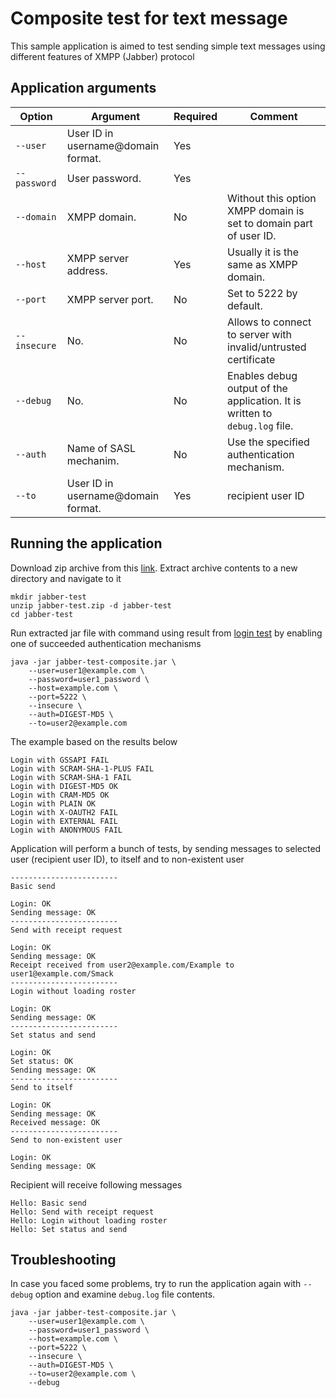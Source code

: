# Composite test for text message

This sample application is aimed to test sending simple text messages
using different features of XMPP (Jabber) protocol

## Application arguments

| Option        | Argument                            | Required | Comment                                                                     |
|---------------|-------------------------------------|----------|-----------------------------------------------------------------------------|
| `--user     ` | User ID in username@domain format.  | Yes      |                                                                             |
| `--password ` | User password.                      | Yes      |                                                                             |
| `--domain   ` | XMPP domain.                        | No       | Without this option XMPP domain is set to domain part of user ID.           |
| `--host     ` | XMPP server address.                | Yes      | Usually it is the same as XMPP domain.                                      |
| `--port     ` | XMPP server port.                   | No       | Set to 5222 by default.                                                     |
| `--insecure ` | No.                                 | No       | Allows to connect to server with invalid/untrusted certificate              |
| `--debug    ` | No.                                 | No       | Enables debug output of the application. It is written to `debug.log` file. |
| `--auth     ` | Name of SASL mechanim.              | No       | Use the specified authentication mechanism.                                 |
| `--to       ` | User ID in username@domain format.  | Yes      | recipient user ID                                                           |

## Running the application

Download zip archive from this [link](https://github.com/axibase/jabber-test/releases/download/v1.4/jabber-test.zip).
Extract archive contents to a new directory and navigate to it

```
mkdir jabber-test
unzip jabber-test.zip -d jabber-test
cd jabber-test
```

Run extracted jar file with command using result from [login test](../jabber-test-login/README.md) by
enabling one of succeeded authentication mechanisms

```
java -jar jabber-test-composite.jar \
    --user=user1@example.com \
    --password=user1_password \
    --host=example.com \
    --port=5222 \
    --insecure \
    --auth=DIGEST-MD5 \
    --to=user2@example.com
```

The example based on the results below

```
Login with GSSAPI FAIL
Login with SCRAM-SHA-1-PLUS FAIL
Login with SCRAM-SHA-1 FAIL
Login with DIGEST-MD5 OK
Login with CRAM-MD5 OK
Login with PLAIN OK
Login with X-OAUTH2 FAIL
Login with EXTERNAL FAIL
Login with ANONYMOUS FAIL
```

Application will perform a bunch of tests, by sending messages to
selected user (recipient user ID), to itself and to non-existent user

```
------------------------
Basic send

Login: OK
Sending message: OK
------------------------
Send with receipt request

Login: OK
Sending message: OK
Receipt received from user2@example.com/Example to user1@example.com/Smack
------------------------
Login without loading roster

Login: OK
Sending message: OK
------------------------
Set status and send

Login: OK
Set status: OK
Sending message: OK
------------------------
Send to itself

Login: OK
Sending message: OK
Received message: OK
------------------------
Send to non-existent user

Login: OK
Sending message: OK
```

Recipient will receive following messages

```
Hello: Basic send
Hello: Send with receipt request
Hello: Login without loading roster
Hello: Set status and send
```

## Troubleshooting

In case you faced some problems, try to run the application again with
`--debug` option and examine `debug.log` file contents.

```
java -jar jabber-test-composite.jar \
    --user=user1@example.com \
    --password=user1_password \
    --host=example.com \
    --port=5222 \
    --insecure \
    --auth=DIGEST-MD5 \
    --to=user2@example.com \
    --debug
```
